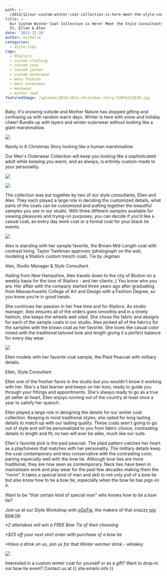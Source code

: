 ```yaml
---
path: >-
  /2013/12/our-custom-winter-coat-collection-is-here-meet-the-style-consultants-behind-it-ellen-alex/
title: >-
  Our Custom Winter Coat Collection is Here! Meet the Style Consultants Behind
  It, Ellen & Alex
date: '2013-12-10'
author: michelle
categories:
  - style-tips
tags:
  - 9tailors
  - custom clothing
  - custom coat
  - custom jacket
  - custom outerwear
  - mens fashion
  - mens outerwear
  - menswear
  - winter coat
featuredImage: /uploads/2014/10/a-christmas-story-530fp121010.jpg
---
```

Baby, it's snowing outside and Mother Nature has stopped gifting and confusing us with random warm days. Winter is here with snow and holiday cheer! Bundle up with layers and winter outerwear without looking like a giant marshmallow.

[![](http://1.bp.blogspot.com/-gF0l2V_ytPY/UqdAQScvpCI/AAAAAAAAAdY/9wC-EH-YKVQ/s400/a-christmas-story-530fp121010.jpg)](http://1.bp.blogspot.com/-gF0l2V_ytPY/UqdAQScvpCI/AAAAAAAAAdY/9wC-EH-YKVQ/s1600/a-christmas-story-530fp121010.jpg)

Randy in A Christmas Story looking like a human marshmallow

Our Men's Outerwear Collection will keep you looking like a sophisticated adult while keeping you warm, and as always, is entirely custom-made to your personality.

[![](http://1.bp.blogspot.com/-rnKg9DbXi90/Uqc97CvbvCI/AAAAAAAAAdM/q3BQYW8cI8M/s320/20131204_155315(0).jpg)](http://1.bp.blogspot.com/-rnKg9DbXi90/Uqc97CvbvCI/AAAAAAAAAdM/q3BQYW8cI8M/s1600/20131204_155315(0).jpg)

[![](http://4.bp.blogspot.com/-ykwln-BANC0/UqdEgZ3-CmI/AAAAAAAAAd0/DoFS4o2eiLw/s640/winter+coats+blog,+alex&ellen_0022.jpg)](http://4.bp.blogspot.com/-ykwln-BANC0/UqdEgZ3-CmI/AAAAAAAAAd0/DoFS4o2eiLw/s1600/winter+coats+blog,+alex&ellen_0022.jpg)

The collection was put together by two of our style consultants, Ellen and Alex. They each played a large role in deciding the customized details, what parts of the coats can be customized and putting together the beautiful samples you see in our studio. With three different samples available for viewing pleasures and trying-on purposes, you can decide if you'd like a casual coat, an every day work coat or a formal coat for your black tie events.

[![](http://3.bp.blogspot.com/-_CnKMH8epxk/UqDK_ZYtgVI/AAAAAAAAAWY/Z-RZKG_H-Bg/s400/winter+coats+blog,+alex&ellen_0045.jpg)](http://3.bp.blogspot.com/-_CnKMH8epxk/UqDK_ZYtgVI/AAAAAAAAAWY/Z-RZKG_H-Bg/s1600/winter+coats+blog,+alex&ellen_0045.jpg)

Alex is standing with her sample favorite, the Brown Mid-Length coat with contrast lining.
Taylor Twellman approves (photograph on the wall, modeling a 9tailors custom trench coat).
Tie by Jegman

Alex, Studio Manager & Style Consultant.

Hailing from New Hampshire, Alex travels down to the city of Boston on a weekly basis for the love of 9tailors - and her clients ;) You know who you are. Her affair with the company started three years ago after graduating from Massachusetts College of Art and Design with a Fashion Degree, so you know you're in good hands.

She continues her passion in her free time and for 9tailors. As studio manager, Alex ensures all of the orders goes smoothly and in a timely fashion, she keeps the wheels well oiled. She chose the fabric and designs for each of the sample coats in our studio. Alex picked all of the fabrics for the samples with the brown coat as her favorite. She loves the casual color mixed with the traditional tailored look and length giving it a perfect balance for every day wear.

[![](http://4.bp.blogspot.com/-kYFKWeeywz8/UqDLn3fyWtI/AAAAAAAAAWg/ru0e1ohijiE/s400/winter+coats+blog,+alex&ellen_0072.jpg)](http://4.bp.blogspot.com/-kYFKWeeywz8/UqDLn3fyWtI/AAAAAAAAAWg/ru0e1ohijiE/s1600/winter+coats+blog,+alex&ellen_0072.jpg)

Ellen models with her favorite coat sample, the Plaid Peacoat with military details.

Ellen, Style Consultant.

Ellen one of the fresher faces in the studio but you wouldn't know it working with her. She's a fast learner and keeps on her toes, ready to guide you through your fittings and appointments. She's always ready to go as a true jet setter at heart, Ellen enjoys running out of the country at least once a year to satisfy her quench.

Ellen played a large role in designing the details for our winter coat collection. Keeping in mind traditional styles, she opted for long lasting details to match up with our lasting quality. These coats aren't going to go out of style and will be personalized to you from fabric choice, contrasting details to length and fit; no two will ever be alike, much like our suits.

Ellen's favorite pick is the paid peacoat. The plaid pattern catches her heart as a playfulness that matches with her personality. The military details keep the coat contemporary and less conservative with the contrasting color, pairing especially well with the bow tie. Although bow ties are more traditional, they are now seen as contemporary. Neck ties have been in mainstream work and play wear for the past few decades making them the "norm". It takes a special kind of man and skill to not only pull of a bow tie but also know how to tie a bow tie, especially when the bow tie has pigs on it.

Want to be "that certain kind of special man" who knows how to tie a bow tie?

Join us at our Style Workshop with [oOoTie](http://www.oootie.com/), the makers of that snazzy [pig bow tie](http://www.oootie.com/product/white-pigs-on-red-bow-tie).

_\*2 attendees will win a FREE Bow Tie of their choosing_

_\*$25 off your next shirt order with purchase of a bow tie_

_\*Have a drink on us, join us for that Winter warmer drink - whiskey_

[![](http://1.bp.blogspot.com/-eEaeOz7V7BU/UqdLkamZwZI/AAAAAAAAAeI/O7npGhJQQ7g/s640/1455192_10152406113199251_2038530536_n.jpg)](http://1.bp.blogspot.com/-eEaeOz7V7BU/UqdLkamZwZI/AAAAAAAAAeI/O7npGhJQQ7g/s1600/1455192_10152406113199251_2038530536_n.jpg)

Interested in a custom winter coat for yourself or as a gift? Want to drop-in our bow tie event? Contact us at {{ site.emails.info }}